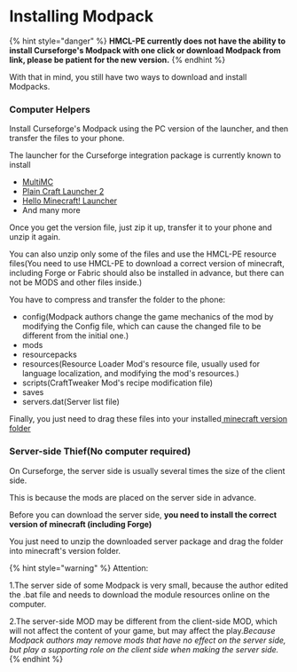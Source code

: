 # Installing Modpack

{% hint style="danger" %}
**HMCL-PE currently does not have the ability to install Curseforge's Modpack with one click or download Modpack from link, please be patient for the new version.**
{% endhint %}

With that in mind, you still have two ways to download and install Modpacks.

### Computer Helpers

Install Curseforge's Modpack using the PC version of the launcher, and then transfer the files to your phone.

The launcher for the Curseforge integration package is currently known to install

* [MultiMC](https://multimc.org/)
* [Plain Craft Launcher 2](https://afdian.net/p/e5c821a4b1ab11eb879b52540025c377)
* [Hello Minecraft! Launcher](https://hmcl.huangyuhui.net/)
* And many more

Once you get the version file, just zip it up, transfer it to your phone and unzip it again.

You can also unzip only some of the files and use the HMCL-PE resource files(You need to use HMCL-PE to download a correct version of minecraft, including Forge or Fabric should also be installed in advance, but there can not be MODS and other files inside.)

You have to compress and transfer the folder to the phone:

* config(Modpack authors change the game mechanics of the mod by modifying the Config file, which can cause the changed file to be different from the initial one.)
* mods
* resourcepacks
* resources(Resource Loader Mod's resource file, usually used for language localization, and modifying the mod's resources.)
* scripts(CraftTweaker Mod's recipe modification file)
* saves
* servers.dat(Server list file)

Finally, you just need to drag these files into your installed[ minecraft version folder](../some-tips-about-file-location.md)

### Server-side Thief(No computer required)

On Curseforge, the server side is usually several times the size of the client side.

This is because the mods are placed on the server side in advance.

Before you can download the server side, **you need to install the correct version of minecraft (including Forge)**

You just need to unzip the downloaded server package and drag the folder into minecraft's version folder.

{% hint style="warning" %}
Attention:

1.The server side of some Modpack is very small, because the author edited the .bat file and needs to download the module resources online on the computer.

2.The server-side MOD may be different from the client-side MOD, which will not affect the content of your game, but may affect the play._Because Modpack authors may remove mods that have no effect on the server side, but play a supporting role on the client side when making the server side._
{% endhint %}

